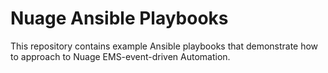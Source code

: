 # Nuage Ansible Playbooks
This repository contains example Ansible playbooks that demonstrate how to
approach to Nuage EMS-event-driven Automation.

